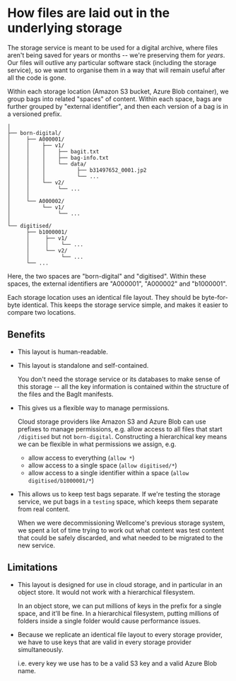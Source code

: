 # How files are laid out in the underlying storage

The storage service is meant to be used for a digital archive, where files aren't being saved for years or months -- we're preserving them for *years*.
Our files will outlive any particular software stack (including the storage service), so we want to organise them in a way that will remain useful after all the code is gone.

Within each storage location (Amazon S3 bucket, Azure Blob container), we group bags into related "spaces" of content.
Within each space, bags are further grouped by "external identifier", and then each version of a bag is in a versioned prefix.

```
│
├── born-digital/
│     ├── A000001/
│     │    ├── v1/
│     │    │    ├── bagit.txt
│     │    │    ├── bag-info.txt
│     │    │    └── data/
│     │    │          ├── b31497652_0001.jp2
│     │    │          └── ...
│     │    └── v2/
│     │         └── ...
│     │
│     └── A000002/
│          └── v1/
│               └── ...
│
└── digitised/
      ├── b1000001/
      │     ├── v1/
      │     │    └── ...
      │     └── v2/
      │          └── ...
      └── ...

```

Here, the two spaces are "born-digital" and "digitised".
Within these spaces, the external identifiers are "A000001", "A000002" and "b1000001".

Each storage location uses an identical file layout.
They should be byte-for-byte identical.
This keeps the storage service simple, and makes it easier to compare two locations.

## Benefits

-   This layout is human-readable.

-   This layout is standalone and self-contained.

    You don't need the storage service or its databases to make sense of this storage -- all the key information is contained within the structure of the files and the BagIt manifests.

-   This gives us a flexible way to manage permissions.

    Cloud storage providers like Amazon S3 and Azure Blob can use prefixes to manage permissions, e.g. allow access to all files that start `/digitised` but not `born-digital`.
    Constructing a hierarchical key means we can be flexible in what permissions we assign, e.g.

    -   allow access to everything (`allow *`)
    -   allow access to a single space (`allow digitised/*`)
    -   allow access to a single identifier within a space (`allow digitised/b1000001/*`)

-   This allows us to keep test bags separate.
    If we're testing the storage service, we put bags in a `testing` space, which keeps them separate from real content.

    When we were decommissioning Wellcome's previous storage system, we spent a lot of time trying to work out what content was test content that could be safely discarded, and what needed to be migrated to the new service.

## Limitations

-   This layout is designed for use in cloud storage, and in particular in an object store.
    It would not work with a hierarchical filesystem.

    In an object store, we can put millions of keys in the prefix for a single space, and it'll be fine.
    In a hierarchical filesystem, putting millions of folders inside a single folder would cause performance issues.

-   Because we replicate an identical file layout to every storage provider, we have to use keys that are valid in every storage provider simultaneously.

    i.e. every key we use has to be a valid S3 key and a valid Azure Blob name.
